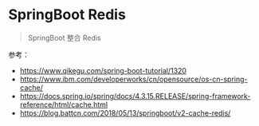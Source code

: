 # SpringBoot Redis
> SpringBoot 整合 Redis

参考：
- https://www.qikegu.com/spring-boot-tutorial/1320
- https://www.ibm.com/developerworks/cn/opensource/os-cn-spring-cache/
- https://docs.spring.io/spring/docs/4.3.15.RELEASE/spring-framework-reference/html/cache.html
- https://blog.battcn.com/2018/05/13/springboot/v2-cache-redis/